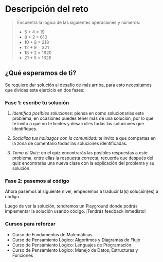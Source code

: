 # Descripción del reto
> Encuentra la lógica de las siguientes operaciones y números:
> - 5 + 4 = 19
> - 8 + 2 = 610
> - 10 + 8 = 218
> - 12 + 9 = 321
> - 18 + 2 = 1620
> - 21 + 5 = 1626

## ¿Qué esperamos de ti?
Se requiere dar solución al desafío de más arriba, para esto necesitamos que dividas este ejercicio en dos fases:

### Fase 1: escribe tu solución
1. *Identifica posibles soluciones:* piensa en como solucionarías este problema, en ocasiones puedes tener más de una solución, por lo que te invito a que no te limites y desarrolles todas las soluciones que identifiques.

2. *Socializa tus hallazgos con la comunidad:* te invito a que compartas en la zona de comentario todas las soluciones identificadas.

3. *Toma el Quiz:* en el quiz encontrarás las posibles respuestas a este problema, entre ellas la respuesta correcta, recuerda que después del quiz encontrarás una nueva clase con la explicación del problema y su solución.

### Fase 2: pasemos al código
Ahora pasemos al siguiente nivel, empecemos a traducir la(s) solución(es) a código.

Luego de ver la solución, tendremos un Playground donde podrás implementar la solución usando código. ¡Tendrás feedback inmediato!

### Cursos para reforzar
- Curso de Fundamentos de Matemáticas
- Curso de Pensamiento Lógico: Algoritmos y Diagramas de Flujo
- Curso de Pensamiento Lógico: Lenguajes de Programación
- Curso de Pensamiento Lógico: Manejo de Datos, Estructuras y Funciones